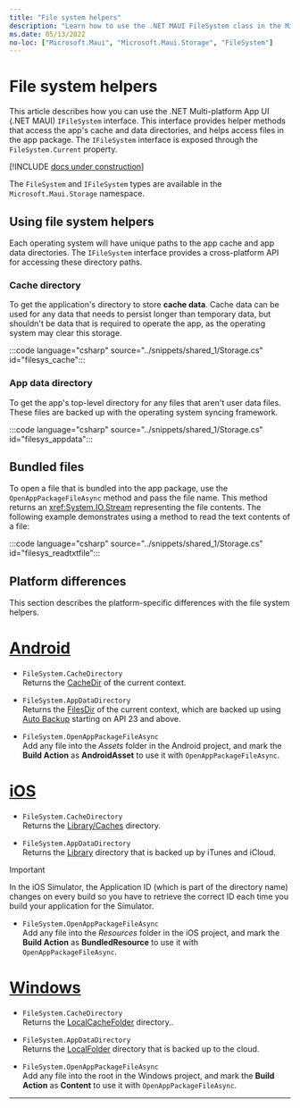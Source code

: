```yaml
---
title: "File system helpers"
description: "Learn how to use the .NET MAUI FileSystem class in the Microsoft.Maui.Storage namespace. This class contains helper methods that access the application's cache and data directories, and helps open files in the app package."
ms.date: 05/13/2022
no-loc: ["Microsoft.Maui", "Microsoft.Maui.Storage", "FileSystem"]
---
```


# File system helpers

This article describes how you can use the .NET Multi-platform App UI (.NET MAUI) `IFileSystem` interface. This interface provides helper methods that access the app's cache and data directories, and helps access files in the app package. The `IFileSystem` interface is exposed through the `FileSystem.Current` property.

[!INCLUDE [docs under construction](~/includes/preview-note.md)]

The `FileSystem` and `IFileSystem` types are available in the `Microsoft.Maui.Storage` namespace.

## Using file system helpers

Each operating system will have unique paths to the app cache and app data directories. The `IFileSystem` interface provides a cross-platform API for accessing these directory paths.

### Cache directory

To get the application's directory to store **cache data**. Cache data can be used for any data that needs to persist longer than temporary data, but shouldn't be data that is required to operate the app, as the operating system may clear this storage.

:::code language="csharp" source="../snippets/shared_1/Storage.cs" id="filesys_cache":::

### App data directory

To get the app's top-level directory for any files that aren't user data files. These files are backed up with the operating system syncing framework.

:::code language="csharp" source="../snippets/shared_1/Storage.cs" id="filesys_appdata":::

## Bundled files

To open a file that is bundled into the app package, use the `OpenAppPackageFileAsync` method and pass the file name. This method returns an <xref:System.IO.Stream> representing the file contents. The following example demonstrates using a method to read the text contents of a file:

:::code language="csharp" source="../snippets/shared_1/Storage.cs" id="filesys_readtxtfile":::

## Platform differences

This section describes the platform-specific differences with the file system helpers.

<!-- markdownlint-disable MD025 -->
# [Android](#tab/android)

- `FileSystem.CacheDirectory`\
Returns the [CacheDir](https://developer.android.com/reference/android/content/Context.html#getCacheDir) of the current context.

- `FileSystem.AppDataDirectory`\
Returns the [FilesDir](https://developer.android.com/reference/android/content/Context.html#getFilesDir) of the current context, which are backed up using [Auto Backup](https://developer.android.com/guide/topics/data/autobackup.html) starting on API 23 and above.

- `FileSystem.OpenAppPackageFileAsync`\
Add any file into the _Assets_ folder in the Android project, and mark the **Build Action** as **AndroidAsset** to use it with `OpenAppPackageFileAsync`.

# [iOS](#tab/ios)

- `FileSystem.CacheDirectory`\
Returns the [Library/Caches](https://developer.apple.com/library/content/documentation/FileManagement/Conceptual/FileSystemProgrammingGuide/FileSystemOverview/FileSystemOverview.html) directory.

- `FileSystem.AppDataDirectory`\
Returns the [Library](https://developer.apple.com/library/content/documentation/FileManagement/Conceptual/FileSystemProgrammingGuide/FileSystemOverview/FileSystemOverview.html) directory that is backed up by iTunes and iCloud.

> [!IMPORTANT]
> In the iOS Simulator, the Application ID (which is part of the directory name) changes on every build so you have to retrieve the correct ID each time you build your application for the Simulator.

- `FileSystem.OpenAppPackageFileAsync`\
Add any file into the _Resources_ folder in the iOS project, and mark the **Build Action** as **BundledResource** to use it with `OpenAppPackageFileAsync`.

# [Windows](#tab/windows)

- `FileSystem.CacheDirectory`\
Returns the [LocalCacheFolder](/uwp/api/windows.storage.applicationdata.localcachefolder#Windows_Storage_ApplicationData_LocalCacheFolder) directory..

- `FileSystem.AppDataDirectory`\
Returns the [LocalFolder](/uwp/api/windows.storage.applicationdata.localfolder#Windows_Storage_ApplicationData_LocalFolder) directory that is backed up to the cloud.

- `FileSystem.OpenAppPackageFileAsync`\
Add any file into the root in the Windows project, and mark the **Build Action** as **Content** to use it with `OpenAppPackageFileAsync`.

-----
<!-- markdownlint-enable MD025 -->
